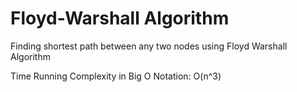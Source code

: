 # Floyd-Warshall Algorithm

Finding shortest path between any two nodes using Floyd Warshall Algorithm

Time Running Complexity in Big O Notation: O(n^3)

